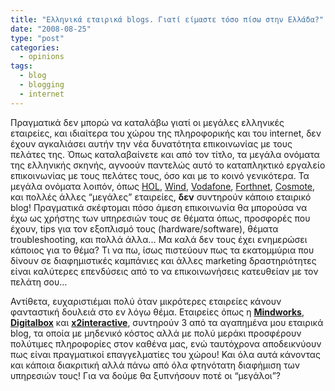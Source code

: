 ```yaml
---
title: "Ελληνικά εταιρικά blogs. Γιατί είμαστε τόσο πίσω στην Ελλάδα?"
date: "2008-08-25"
type: "post"
categories:
  - opinions
tags:
  - blog
  - blogging
  - internet
---
```


Πραγματικά δεν μπορώ να καταλάβω γιατί οι μεγάλες ελληνικές εταιρείες, και ιδιαίτερα του χώρου της πληροφορικής και του internet, δεν έχουν αγκαλιάσει αυτήν την νέα δυνατότητα επικοινωνίας με τους πελάτες της. Όπως καταλαβαίνετε και από τον τίτλο, τα μεγάλα ονόματα της ελληνικής σκηνής, αγνοούν παντελώς αυτό το καταπληκτικό εργαλείο επικοινωνίας με τους πελάτες τους, όσο και με το κοινό γενικότερα. Τα μεγάλα ονόματα λοιπόν, όπως [HOL](http://www.hol.gr/ "HOL"), [Wind](http://www.wind.com.gr/ "Wind"), [Vodafone](http://www.vodafone.gr/ "Vodafone"), [Forthnet](http://www.forthnet.gr/ "Forthnet"), [Cosmote](http://www.cosmote.gr "Cosmote"), και πολλές άλλες &#8220;μεγάλες&#8221; εταιρείες, **δεν** συντηρούν κάποιο εταιρικό blog! Πραγματικά σκέφτομαι πόσο άμεση επικοινωνία θα μπορούσα να έχω ως χρήστης των υπηρεσιών τους σε θέματα όπως, προσφορές που έχουν, tips για τον εξοπλισμό τους (hardware/software), θέματα troubleshooting, και πολλά άλλα&#8230; Μα καλά δεν τους έχει ενημερώσει κάποιος για το θέμα? Τι να πω, ίσως πιστεύουν πως τα εκατομμύρια που δίνουν σε διαφημιστικές καμπάνιες και άλλες marketing δραστηριότητες είναι καλύτερες επενδύσεις από το να επικοινωνήσεις κατευθείαν με τον πελάτη σου&#8230;

Αντίθετα, ευχαριστιέμαι πολύ όταν μικρότερες εταιρείες κάνουν φανταστική δουλειά στο εν λόγω θέμα. Εταιρείες όπως η [**Mindworks**](http://www.mindworks.gr/ "Mindworks"), [**Digitalbox**](http://www.digitalbox.gr/ "Digital Box blog") και [**x2interactive**](http://www.webdesignblog.gr/ "x2interactive blog"), συντηρούν 3 από τα αγαπημένα μου εταιρικά blog, τα οποία με μηδενικό κόστος αλλά με πολύ μεράκι προσφέρουν πολύτιμες πληροφορίες στον καθένα μας, ενώ ταυτόχρονα αποδεικνύουν πως είναι πραγματικοί επαγγελματίες του χώρου! Και όλα αυτά κάνοντας και κάποια διακριτική αλλά πάνω από όλα φτηνότατη διαφήμιση των υπηρεσιών τους! Για να δούμε θα ξυπνήσουν ποτέ οι &#8220;μεγάλοι&#8221;?
